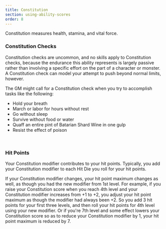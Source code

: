 ```yaml
---
title: Constitution
section: using-ability-scores
order: 8
---
```

Constitution measures health, stamina, and vital force.

### Constitution Checks
Constitution checks are uncommon, and no skills apply to Constitution checks, because the endurance this ability
represents is largely passive rather than involving a specific effort on the part of a character or monster.
A Constitution check can model your attempt to push beyond normal limits, however.

The GM might call for a Constitution check when you try to accomplish tasks like the following:
- Hold your breath
- March or labor for hours without rest
- Go without sleep
- Survive without food or water
- Quaff an entire pint of Batarian Shard Wine in one gulp
- Resist the effect of poison

&nbsp;

### Hit Points
Your Constitution modifier contributes to your hit points. Typically, you add your Constitution modifier to each
Hit Die you roll for your hit points.

If your Constitution modifier changes, your hit point maximum changes as well, as though you had the new modifier from
1st level. For example, if you raise your Constitution score when you reach 4th level and your Constitution modifier
increases from +1 to +2, you adjust your hit point maximum as though the modifier had always been +2. So you add
3 hit points for your first three levels, and then roll your hit points for 4th level using your new modifier.
Or if you're 7th level and some effect lowers your Constitution score so as to reduce your Constitution modifier by 1,
your hit point maximum is reduced by 7.

<me-source-reference pages="81"></me-source-reference>
